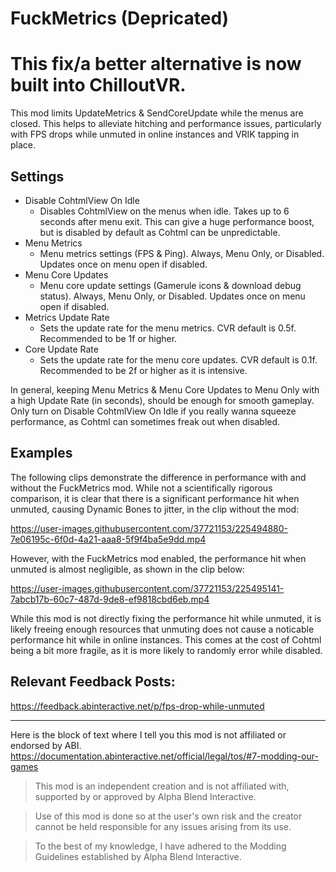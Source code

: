 # FuckMetrics **(Depricated)**

  # This fix/a better alternative is now built into ChilloutVR.

This mod limits UpdateMetrics & SendCoreUpdate while the menus are closed. This helps to alleviate hitching and performance issues, particularly with FPS drops while unmuted in online instances and VRIK tapping in place.

## Settings

* Disable CohtmlView On Idle 
  - Disables CohtmlView on the menus when idle. Takes up to 6 seconds after menu exit. This can give a huge performance boost, but is disabled by default as Cohtml can be unpredictable.
* Menu Metrics
  - Menu metrics settings (FPS & Ping). Always, Menu Only, or Disabled. Updates once on menu open if disabled.
* Menu Core Updates
  - Menu core update settings (Gamerule icons & download debug status). Always, Menu Only, or Disabled. Updates once on menu open if disabled.
* Metrics Update Rate
  - Sets the update rate for the menu metrics. CVR default is 0.5f. Recommended to be 1f or higher.
* Core Update Rate
  - Sets the update rate for the menu core updates. CVR default is 0.1f. Recommended to be 2f or higher as it is intensive.

In general, keeping Menu Metrics & Menu Core Updates to Menu Only with a high Update Rate (in seconds), should be enough for smooth gameplay. Only turn on Disable CohtmlView On Idle if you really wanna squeeze performance, as Cohtml can sometimes freak out when disabled.

## Examples

The following clips demonstrate the difference in performance with and without the FuckMetrics mod. While not a scientifically rigorous comparison, it is clear that there is a significant performance hit when unmuted, causing Dynamic Bones to jitter, in the clip without the mod:

https://user-images.githubusercontent.com/37721153/225494880-7e06195c-6f0d-4a21-aaa8-5f9f4ba5e9dd.mp4

However, with the FuckMetrics mod enabled, the performance hit when unmuted is almost negligible, as shown in the clip below:

https://user-images.githubusercontent.com/37721153/225495141-7abcb17b-60c7-487d-9de8-ef9818cbd6eb.mp4

While this mod is not directly fixing the performance hit while unmuted, it is likely freeing enough resources that unmuting does not cause a noticable performance hit while in online instances. This comes at the cost of Cohtml being a bit more fragile, as it is more likely to randomly error while disabled.

## Relevant Feedback Posts:

https://feedback.abinteractive.net/p/fps-drop-while-unmuted

---

Here is the block of text where I tell you this mod is not affiliated or endorsed by ABI. 
https://documentation.abinteractive.net/official/legal/tos/#7-modding-our-games

> This mod is an independent creation and is not affiliated with, supported by or approved by Alpha Blend Interactive. 

> Use of this mod is done so at the user's own risk and the creator cannot be held responsible for any issues arising from its use.

> To the best of my knowledge, I have adhered to the Modding Guidelines established by Alpha Blend Interactive.

